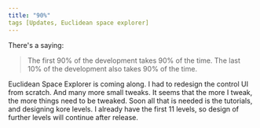 ```yaml
---
title: "90%"
tags [Updates, Euclidean space explorer]
---
```


There's a saying:

> The first 90% of the development takes 90% of the time.
> The last 10% of the development also takes 90% of the time.

Euclidean Space Explorer is coming along. I had to redesign the control UI from scratch. And many more small tweaks. It seems that the more I tweak, the more things need to be tweaked. Soon all that is needed is the tutorials, and designing kore levels. I already have the first 11 levels, so design of further levels will continue after release.
